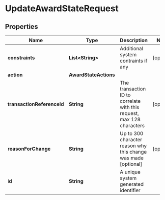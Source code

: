 

# UpdateAwardStateRequest


## Properties

Name | Type | Description | Notes
------------ | ------------- | ------------- | -------------
**constraints** | **List&lt;String&gt;** | Additional system contraints if any |  [optional]
**action** | **AwardStateActions** |  | 
**transactionReferenceId** | **String** | The transaction ID to correlate with this request, max 128 characters |  [optional]
**reasonForChange** | **String** | Up to 300 character reason why this change was made [optional] |  [optional]
**id** | **String** | A unique system generated identifier | 



